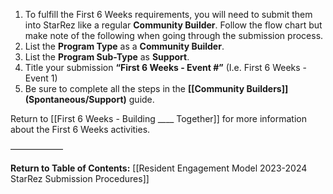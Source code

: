 1. To fulfill the First 6 Weeks requirements, you will need to submit them into StarRez like a regular **Community Builder**. Follow the flow chart but make note of the following when going through the submission process.
2. List the **Program Type** as a **Community Builder**.
3. List the **Program Sub-Type** as **Support**.
4. Title your submission **“First 6 Weeks - Event #”** (I.e. First 6 Weeks - Event 1)
5. Be sure to complete all the steps in the **[[Community Builders]] (Spontaneous/Support)** guide.

Return to [[First 6 Weeks - Building ____ Together]] for more information about the First 6 Weeks activities.

——————

**Return to Table of Contents:**
[[Resident Engagement Model 2023-2024 StarRez Submission Procedures]]